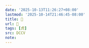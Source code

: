 ```yaml
---
date: '2025-10-13T11:26:27+08:00'
lastmod: '2025-10-14T21:46:45-08:00'
title: 󰐤
url: 󰐤
tags: [虎]
src: DCCV
note:
---
```


